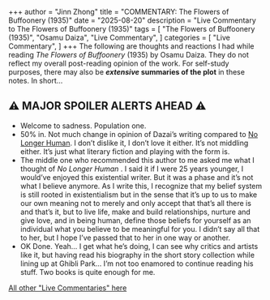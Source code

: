 +++
author = "Jinn Zhong"
title = "COMMENTARY: The Flowers of Buffoonery (1935)"
date = "2025-08-20"
description = "Live Commentary to The Flowers of Buffoonery (1935)"
tags = [
    "The Flowers of Buffoonery (1935)",
    "Osamu Daiza",
    "Live Commentary",
]
categories = [
    "Live Commentary",
]
+++
The following are thoughts and reactions I had while reading _The Flowers of Buffoonery_ (1935) by Osamu Daiza. They do not reflect my overall post-reading opinion of the work. For self-study purposes, there may also be **_extensive_ summaries of the plot** in these notes. In short...

## :warning: **MAJOR SPOILER ALERTS AHEAD** :warning:

* Welcome to sadness. Population one.
* 50% in. Not much change in opinion of Dazai’s writing compared to [No Longer Human](). I don’t dislike it, I don’t love it either. It’s not middling either. It’s just what literary fiction and playing with the form is.
* The middle one who recommended this author to me asked me what I thought of _No Longer Human_ . I said it if I were 25 years younger, I would’ve enjoyed this existential writer. But it was a phase and it’s not what I believe anymore. As I write this, I recognize that my belief system is still rooted in existentialism but in the sense that it’s up to us to make our own meaning not to merely and only accept that that’s all there is and that’s it, but to live life, make and build relationships, nurture and give love, and in being human, define those beliefs for yourself as an individual what you believe to be meaningful for you. I didn’t say all that to her, but I hope I’ve passed that to her in one way or another.
* OK Done. Yeah… I get what he’s doing, I can see why critics and artists like it, but having read his biography in the short story collection while lining up at Ghibli Park… I’m not too enamored to continue reading his stuff. Two books is quite enough for me.
  
[All other "Live Commentaries" here](https://journal.jinnzhong.com/categories/live-commentary/)
